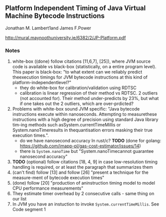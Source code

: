 ## Platform Independent Timing of Java Virtual Machine Bytecode Instructions


Jonathan M. Lambert1and  James F.Power

http://mural.maynoothuniversity.ie/6382/2/JP-Platform.pdf

### Notes

1. white-box ((done) follow citations  [11,6,7], [25]), where JVM source code is available vs black-box (statistically, on a entire program level). This paper is black-box: "to what extent can we reliably predict theexecution timings for JVM bytecode instructions at this kind of platform-independentlevel?"
    - they do white-box for calibration/validation using RDTSC
    - calibration is linear regression of their method vs RDTSC. 2 outliers (not accounted for). Their method under-predicts by 23%, but what if one takes out the 2 outliers, which are over-prdicted?
2. Problems with white-box sound JVM specific: "Java bytecode instructions execute within nanoseconds.  Attempting to measurethese instructions with a high degree of precision using standard Java library tim-ing methods such asSystem.currentTimeMillis or System.nanoTimeresults in thequantisation errors masking their true execution times.".
    - do we have nanosecond accuracy In rust/c? **TODO** (done for golang: https://github.com/imapp-pl/gas-cost-estimator/issues/14)
    - there is `System.nanoTime` but "System.nanoTimecannot guarantee nanosecond accuracy"
3. **TODO** (optional) follow citations [18, 4, 9] in case low-resolution timing handling is required, or at least the paragraph that summarizes them
4. (can't find) follow [13] and  follow [26] "present a technique for the measure-ment of bytecode execution times"
5. (done) follow [20] "production of aninstruction timing model to model CPU performance measurements"
6. They estimate timer overhead by 2 consecutive calls - same thing on our list
7. In JVM you have an instuction to invoke `System.currentTimeMillis`. See Code segment 1
